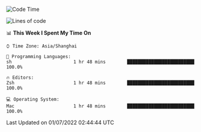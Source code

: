<!--START_SECTION:waka-->
![Code Time](http://img.shields.io/badge/Code%20Time-742%20hrs%2010%20mins-blue)

![Lines of code](https://img.shields.io/badge/From%20Hello%20World%20I%27ve%20Written-22%20Thousand%20lines%20of%20code-blue)

📊 **This Week I Spent My Time On** 

```text
⌚︎ Time Zone: Asia/Shanghai

💬 Programming Languages: 
sh                       1 hr 48 mins        █████████████████████████   100.0%

🔥 Editors: 
Zsh                      1 hr 48 mins        █████████████████████████   100.0%

💻 Operating System: 
Mac                      1 hr 48 mins        █████████████████████████   100.0%

```


 Last Updated on 01/07/2022 02:44:44 UTC
<!--END_SECTION:waka-->
